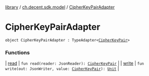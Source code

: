 [library](../../index.md) / [ch.decent.sdk.model](../index.md) / [CipherKeyPairAdapter](./index.md)

# CipherKeyPairAdapter

`object CipherKeyPairAdapter : TypeAdapter<`[`CipherKeyPair`](../../ch.decent.sdk.crypto/-wallet/-cipher-key-pair/index.md)`>`

### Functions

| [read](read.md) | `fun read(reader: JsonReader): `[`CipherKeyPair`](../../ch.decent.sdk.crypto/-wallet/-cipher-key-pair/index.md) |
| [write](write.md) | `fun write(out: JsonWriter, value: `[`CipherKeyPair`](../../ch.decent.sdk.crypto/-wallet/-cipher-key-pair/index.md)`): `[`Unit`](https://kotlinlang.org/api/latest/jvm/stdlib/kotlin/-unit/index.html) |

